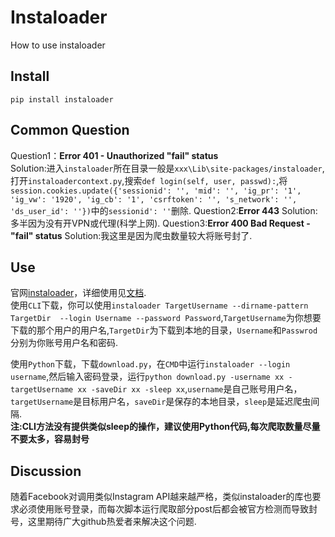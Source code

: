 # Instaloader
How to use instaloader
## Install
`pip install instaloader`
## Common Question
Question1：**Error 401 - Unauthorized "fail" status**  
Solution:进入`instaloader`所在目录一般是`xxx\Lib\site-packages/instaloader`,打开`instaloadercontext.py`,搜索`def login(self, user, passwd):`,将`session.cookies.update({'sessionid': '', 'mid': '', 'ig_pr': '1',
                                'ig_vw': '1920', 'ig_cb': '1', 'csrftoken': '',
                                's_network': '', 'ds_user_id': ''})`中的`sessionid': ''`删除.
Question2:**Error 443**
Solution:多半因为没有开VPN或代理(科学上网).
Question3:**Error 400 Bad Request - "fail" status**
Solution:我这里是因为爬虫数量较大将账号封了.
## Use
官网<a href="https://github.com/instaloader/instaloader?tab=readme-ov-file" target="_">instaloader</a>，详细使用见<a href="https://instaloader.github.io/" target="_">文档</a>.  
使用`CLI`下载，你可以使用`instaloader TargetUsername --dirname-pattern TargetDir  --login Username --password Password`,`TargetUsername`为你想要下载的那个用户的用户名,`TargetDir`为下载到本地的目录，`Username`和`Passwrod`分别为你账号用户名和密码.  

使用`Python`下载，下载`download.py`，在`CMD`中运行`instaloader --login username`,然后输入密码登录，运行`python download.py -username xx -targetUsername xx -saveDir xx -sleep xx`,`username`是自己账号用户名，`targetUsername`是目标用户名，`saveDir`是保存的本地目录，`sleep`是延迟爬虫间隔.  
**注:CLI方法没有提供类似sleep的操作，建议使用Python代码,每次爬取数量尽量不要太多，容易封号**
## Discussion
随着Facebook对调用类似Instagram API越来越严格，类似instaloader的库也要求必须使用账号登录，而每次脚本运行爬取部分post后都会被官方检测而导致封号，这里期待广大github热爱者来解决这个问题.


